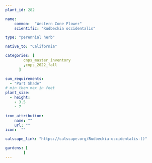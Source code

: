 ```yaml
---
plant_id: 282

name: 
    common:  "Western Cone Flower"    
    scientific: "Rudbeckia occidentalis"  

type: "perennial herb"

native_to: "California"

categories: [
        cnps_master_inventory
        ,cnps_2022_fall
      ]

sun_requirements:
  - "Part Shade"
# min then max in feet
plant_size:
  - height: 
    - 3.5
    - 7

icon_attribution: 
    name: ""
    url: ""
icon:  ""

calscape_link: "https://calscape.org/Rudbeckia-occidentalis-()"

gardens: [ 
        ]
---
```



